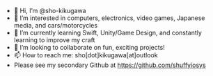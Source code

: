 - 👋 Hi, I’m @sho-kikugawa
- 👀 I’m interested in computers, electronics, video games, Japanese media, and cars/motorcycles
- 🌱 I’m currently learning Swift, Unity/Game Design, and constantly learning to improve my craft
- 💞️ I’m looking to collaborate on fun, exciting projects!
- 📫 How to reach me: sho[dot]kikugawa[at]outlook
- Please see my secondary Github at  https://github.com/shuffyiosys
<!---
sho-kikugawa/sho-kikugawa is a ✨ special ✨ repository because its `README.md` (this file) appears on your GitHub profile.
You can click the Preview link to take a look at your changes.
--->
